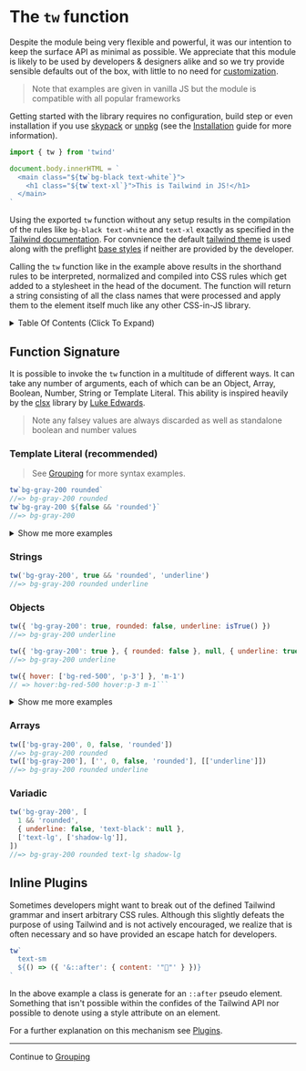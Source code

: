 # The `tw` function

Despite the module being very flexible and powerful, it was our intention to keep the surface API as minimal as possible. We appreciate that this module is likely to be used by developers & designers alike and so we try provide sensible defaults out of the box, with little to no need for [customization](./setup.md).

> Note that examples are given in vanilla JS but the module is compatible with all popular frameworks

Getting started with the library requires no configuration, build step or even installation if you use [skypack](https://skypack.dev/) or [unpkg](https://unpkg.com/) (see the [Installation](./installation.md) guide for more information).

```js
import { tw } from 'twind'

document.body.innerHTML = `
  <main class="${tw`bg-black text-white`}">
    <h1 class="${tw`text-xl`}">This is Tailwind in JS!</h1>
  </main>
`
```

Using the exported `tw` function without any setup results in the compilation of the rules like `bg-black text-white` and `text-xl` exactly as specified in the [Tailwind documentation](https://tailwincss.com/docs). For convnience the default [tailwind theme](https://github.com/tailwindlabs/tailwindcss/blob/v1/stubs/defaultConfig.stub.js) is used along with the preflight [base styles](https://tailwindcss.com/docs/preflight) if neither are provided by the developer.

Calling the `tw` function like in the example above results in the shorthand rules to be interpreted, normalized and compiled into CSS rules which get added to a stylesheet in the head of the document. The function will return a string consisting of all the class names that were processed and apply them to the element itself much like any other CSS-in-JS library.

<details><summary>Table Of Contents (Click To Expand)</summary>

<!-- START doctoc generated TOC please keep comment here to allow auto update -->
<!-- DON'T EDIT THIS SECTION, INSTEAD RE-RUN doctoc TO UPDATE -->

- [Function Signature](#function-signature)
  - [Template Literal (recommended)](#template-literal-recommended)
  - [Strings](#strings)
  - [Objects](#objects)
  - [Arrays](#arrays)
  - [Variadic](#variadic)
- [Inline Plugins](#inline-plugins)

<!-- END doctoc generated TOC please keep comment here to allow auto update -->
</details>

## Function Signature

It is possible to invoke the `tw` function in a multitude of different ways. It can take any number of arguments, each of which can be an Object, Array, Boolean, Number, String or Template Literal. This ability is inspired heavily by the [clsx](https://npmjs.com/clsx) library by [Luke Edwards](https://github.com/lukeed).

> Note any falsey values are always discarded as well as standalone boolean and number values

### Template Literal (recommended)

> See [Grouping](./grouping.md) for more syntax examples.

```js
tw`bg-gray-200 rounded`
//=> bg-gray-200 rounded
tw`bg-gray-200 ${false && 'rounded'}`
//=> bg-gray-200
```

<details><summary>Show me more examples</summary>

```js
tw`bg-gray-200 ${[false && 'rounded', 'block']}`
//=> bg-gray-200 block
tw`bg-gray-200 ${{ rounded: false, underline: isTrue() }}`
//=> bg-gray-200 underline
tw`bg-${randomColor()}`
//=> bg-blue-500
tw`hover:${({ tw }) => tw`underline`}`
//=> hover:underline
tw`bg-${'fuchsia'}) sm:${'underline'} lg:${false && 'line-through'} text-${[
  'underline',
  'center',
]} rounded-${{ lg: false, xl: true }})`
// => bg-fuchsia sm:underline text-underline text-center rounded-xl
```

</details>

### Strings

```js
tw('bg-gray-200', true && 'rounded', 'underline')
//=> bg-gray-200 rounded underline
```

### Objects

```js
tw({ 'bg-gray-200': true, rounded: false, underline: isTrue() })
//=> bg-gray-200 underline

tw({ 'bg-gray-200': true }, { rounded: false }, null, { underline: true })
//=> bg-gray-200 underline

tw({ hover: ['bg-red-500', 'p-3'] }, 'm-1')
// => hover:bg-red-500 hover:p-3 m-1```
```

<details><summary>Show me more examples</summary>

```js
tw({
  sm: ['hover:rounded', 'active:rounded-full'],
  md: { rounded: true, hover: 'bg-white' },
  lg: {
    'rounded-full': true,
    hover: 'bg-white text-black active:(underline shadow)',
  },
})
// sm:hover:rounded sm:active:rounded-full md:rounded md:hover:bg-white lg:rounded-full lg:hover:bg-white lg:hover:text-black lg:hover:active:underline lg:hover:active:shadow
```

</details>

### Arrays

```js
tw(['bg-gray-200', 0, false, 'rounded'])
//=> bg-gray-200 rounded
tw(['bg-gray-200'], ['', 0, false, 'rounded'], [['underline']])
//=> bg-gray-200 rounded underline
```

### Variadic

```js
tw('bg-gray-200', [
  1 && 'rounded',
  { underline: false, 'text-black': null },
  ['text-lg', ['shadow-lg']],
])
//=> bg-gray-200 rounded text-lg shadow-lg
```

## Inline Plugins

Sometimes developers might want to break out of the defined Tailwind grammar and insert arbitrary CSS rules. Although this slightly defeats the purpose of using Tailwind and is not actively encouraged, we realize that is often necessary and so have provided an escape hatch for developers.

```js
tw`
  text-sm
  ${() => ({ '&::after': { content: '"🌈"' } })}
`
```

In the above example a class is generate for an `::after` pseudo element. Something that isn't possible within the confides of the Tailwind API nor possible to denote using a style attribute on an element.

For a further explanation on this mechanism see [Plugins](./plugins.md#inline-plugins).

<hr/>

Continue to [Grouping](./grouping.md)
